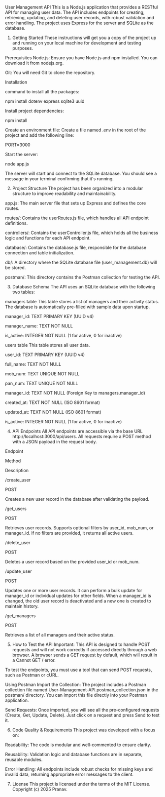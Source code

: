 User Management API
This is a Node.js application that provides a RESTful API for managing user data. The API includes endpoints for creating, retrieving, updating, and deleting user records, with robust validation and error handling. The project uses Express for the server and SQLite as the database.

1. Getting Started
These instructions will get you a copy of the project up and running on your local machine for development and testing purposes.

Prerequisites
Node.js: Ensure you have Node.js and npm installed. You can download it from nodejs.org.

Git: You will need Git to clone the repository.

Installation

command to install all the packages:

npm install dotenv express sqlite3 uuid

Install project dependencies:

npm install

Create an environment file:
Create a file named .env in the root of the project and add the following line:

PORT=3000

Start the server:

node app.js

The server will start and connect to the SQLite database. You should see a message in your terminal confirming that it's running.

2. Project Structure
The project has been organized into a modular structure to improve readability and maintainability.

app.js: The main server file that sets up Express and defines the core routes.

routes/: Contains the userRoutes.js file, which handles all API endpoint definitions.

controllers/: Contains the userController.js file, which holds all the business logic and functions for each API endpoint.

database/: Contains the database.js file, responsible for the database connection and table initialization.

db/: A directory where the SQLite database file (user_management.db) will be stored.

postman/: This directory contains the Postman collection for testing the API.

3. Database Schema
The API uses an SQLite database with the following two tables:

managers table
This table stores a list of managers and their activity status. The database is automatically pre-filled with sample data upon startup.

manager_id: TEXT PRIMARY KEY (UUID v4)

manager_name: TEXT NOT NULL

is_active: INTEGER NOT NULL (1 for active, 0 for inactive)

users table
This table stores all user data.

user_id: TEXT PRIMARY KEY (UUID v4)

full_name: TEXT NOT NULL

mob_num: TEXT UNIQUE NOT NULL

pan_num: TEXT UNIQUE NOT NULL

manager_id: TEXT NOT NULL (Foreign Key to managers.manager_id)

created_at: TEXT NOT NULL (ISO 8601 format)

updated_at: TEXT NOT NULL (ISO 8601 format)

is_active: INTEGER NOT NULL (1 for active, 0 for inactive)

4. API Endpoints
All API endpoints are accessible via the base URL http://localhost:3000/api/users. All requests require a POST method with a JSON payload in the request body.

Endpoint

Method

Description

/create_user

POST

Creates a new user record in the database after validating the payload.

/get_users

POST

Retrieves user records. Supports optional filters by user_id, mob_num, or manager_id. If no filters are provided, it returns all active users.

/delete_user

POST

Deletes a user record based on the provided user_id or mob_num.

/update_user

POST

Updates one or more user records. It can perform a bulk update for manager_id or individual updates for other fields. When a manager_id is changed, the old user record is deactivated and a new one is created to maintain history.

/get_managers

POST

Retrieves a list of all managers and their active status.

5. How to Test the API
Important: This API is designed to handle POST requests and will not work correctly if accessed directly through a web browser. A browser sends a GET request by default, which will result in a Cannot GET / error.

To test the endpoints, you must use a tool that can send POST requests, such as Postman or cURL.

Using Postman
Import the Collection: The project includes a Postman collection file named User-Management-API.postman_collection.json in the postman/ directory. You can import this file directly into your Postman application.

Send Requests: Once imported, you will see all the pre-configured requests (Create, Get, Update, Delete). Just click on a request and press Send to test it.

6. Code Quality & Requirements
This project was developed with a focus on:

Readability: The code is modular and well-commented to ensure clarity.

Reusability: Validation logic and database functions are in separate, reusable modules.

Error Handling: All endpoints include robust checks for missing keys and invalid data, returning appropriate error messages to the client.

7. License
This project is licensed under the terms of the MIT License. Copyright (c) 2025 Pranav.
